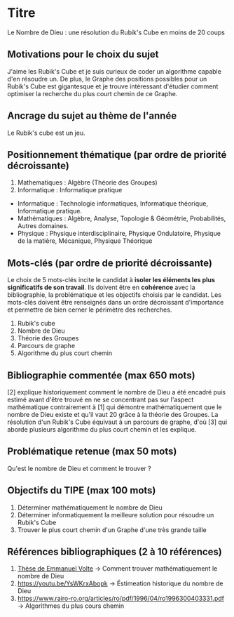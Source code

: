 # Titre
Le Nombre de Dieu : une résolution du Rubik's Cube en moins de 20 coups

## Motivations pour le choix du sujet
J'aime les Rubik's Cube et je suis curieux de coder un algorithme capable d'en résoudre un. De plus, le Graphe des positions possibles pour un Rubik's Cube est gigantesque et je trouve intéressant d'étudier comment optimiser la recherche du plus court chemin de ce Graphe.

## Ancrage du sujet au thème de l'année
Le Rubik's cube est un jeu.

## Positionnement thématique (par ordre de priorité décroissante)

1. Mathematiques : Algèbre (Théorie des Groupes)
2. Informatique : Informatique pratique

- Informatique : Technologie informatiques, Informatique théorique, Informatique pratique.
- Mathématiques : Algèbre, Analyse, Topologie & Géométrie, Probabilités, Autres domaines.
- Physique : Physique interdisciplinaire, Physique Ondulatoire, Physique de la matière, Mécanique, Physique Théorique


## Mots-clés (par ordre de priorité décroissante)

Le choix de 5 mots-clés incite le candidat à **isoler les éléments les plus significatifs de son travail**. Ils doivent être en **cohérence** avec la bibliographie, la problématique et les objectifs choisis par le candidat. Les mots-clés doivent être renseignés dans un ordre décroissant d'importance et permettre de bien cerner le périmètre des recherches.

1. Rubik's cube
2. Nombre de Dieu
3. Théorie des Groupes
4. Parcours de graphe
5. Algorithme du plus court chemin


## Bibliographie commentée (max 650 mots)
[2] explique historiquement comment le nombre de Dieu a été encadré puis estimé avant d'être trouvé en ne se concentrant pas sur l'aspect mathématique contrairement à [1] qui démontre mathématiquement que le nombre de Dieu existe et qu'il vaut 20 grâce à la théorie des Groupes.
La résolution d'un Rubik's Cube équivaut à un parcours de graphe, d'où [3] qui aborde plusieurs algorithme du plus court chemin et les explique.


## Problématique retenue (max 50 mots)
Qu'est le nombre de Dieu et comment le trouver ?

## Objectifs du TIPE (max 100 mots)

1. Déterminer mathématiquement le nombre de Dieu
2. Déterminer informatiquement la meilleure solution pour résoudre un Rubik's Cube
3. Trouver le plus court chemin d'un Graphe d'une très grande taille


## Références bibliographiques (2 à 10 références)

1. [Thèse de Emmanuel Volte](https://tomas.rokicki.com/rubik20.pdf) -> Comment trouver mathématiquement le nombre de Dieu
2. https://youtu.be/YsWKrxAbopk -> Éstimeation historique du nombre de Dieu
3. https://www.rairo-ro.org/articles/ro/pdf/1996/04/ro1996300403331.pdf -> Algorithmes du plus cours chemin

